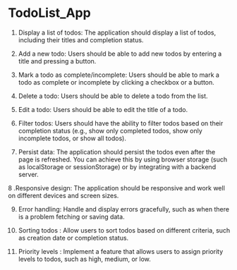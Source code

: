 # TodoList_App

1. Display a list of todos: The application should display a list of todos, including their titles and completion status.

2. Add a new todo: Users should be able to add new todos by entering a title and pressing a button.

3. Mark a todo as complete/incomplete: Users should be able to mark a todo as complete or incomplete by clicking a checkbox or a button.

4. Delete a todo: Users should be able to delete a todo from the list.

5. Edit a todo: Users should be able to edit the title of a todo.

6. Filter todos: Users should have the ability to filter todos based on their completion status (e.g., show only completed todos, show only incomplete todos, or show all todos).

7. Persist data: The application should persist the todos even after the page is refreshed. You can achieve this by using browser storage (such as localStorage or sessionStorage) or by integrating with a backend server.

8 .Responsive design: The application should be responsive and work well on different devices and screen sizes.

9. Error handling: Handle and display errors gracefully, such as when there is a problem fetching or saving data.

10. Sorting todos : Allow users to sort todos based on different criteria, such as creation date or completion status.

11. Priority levels : Implement a feature that allows users to assign priority levels to todos, such as high, medium, or low.
